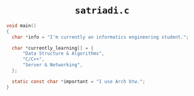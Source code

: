 <h1 align="center">
  <code>satriadi.c</code>
</h1>

```c
void main()
{
  char *info = "I'm currently an informatics engineering student.";

  char *currently_learning[] = {
      "Data Structure & Algorithms",
      "C/C++",
      "Server & Networking",
  };

  static const char *important = "I use Arch btw.";
}
```
<!--  -->
